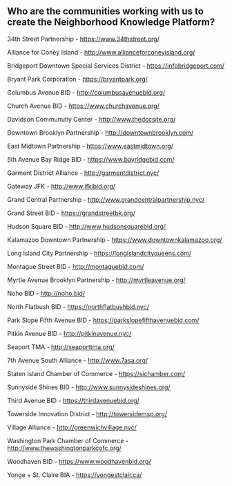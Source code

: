 ## Who are the communities working with us to create the Neighborhood Knowledge Platform?

34th Street Partnership - https://www.34thstreet.org/

Alliance for Coney Island - http://www.allianceforconeyisland.org/

Bridgeport Downtown Special Services District - https://infobridgeport.com/

Bryant Park Corporation - https://bryantpark.org/

Columbus Avenue BID - http://columbusavenuebid.org/

Church Avenue BID - https://www.churchavenue.org/

Davidson Communutiy Center - http://www.thedccsite.org/

Downtown Brooklyn Partnership - http://downtownbrooklyn.com/

East Midtown Partnership - https://www.eastmidtown.org/

5th Avenue Bay Ridge BID - https://www.bayridgebid.com/

Garment District Alliance - http://garmentdistrict.nyc/

Gateway JFK - http://www.jfkibid.org/

Grand Central Partnership - http://www.grandcentralpartnership.nyc/

Grand Street BID - https://grandstreetbk.org/

Hudson Square BID - http://www.hudsonsquarebid.org/

Kalamazoo Downtown Partnership - https://www.downtownkalamazoo.org/

Long Island City Partnership - https://longislandcityqueens.com/

Montague Street BID - http://montaguebid.com/

Myrtle Avenue Brooklyn Partnership - http://myrtleavenue.org/

Noho BID - http://noho.bid/

North Flatbush BID - https://northflatbushbid.nyc/

Park Slope Fifth Avenue BID - https://parkslopefifthavenuebid.com/

Pitkin Avenue BID - http://pitkinavenue.nyc/

Seaport TMA - http://seaporttma.org/

7th Avenue South Alliance - http://www.7asa.org/

Staten Island Chamber of Commerce - https://sichamber.com/

Sunnyside Shines BID - http://www.sunnysideshines.org/

Third Avenue BID - https://thirdavenuebid.org/

Towerside Innovation District - http://towersidemsp.org/

Village Alliance - http://greenwichvillage.nyc/

Washington Park Chamber of Commerce - http://www.thewashingtonparkcofc.org/

Woodhaven BID - https://www.woodhavenbid.org/

Yonge + St. Claire BIA - https://yongestclair.ca/












